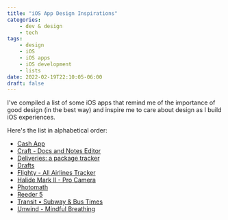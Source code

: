 ```yaml
---
title: "iOS App Design Inspirations"
categories:
    - dev & design
    - tech
tags:
    - design
    - iOS
    - iOS apps
    - iOS development
    - lists
date: 2022-02-19T22:10:05-06:00
draft: false
---
```


I've compiled a list of some iOS apps that remind me of the importance of good design (in the best way) and inspire me to care about design as I build iOS experiences.

Here's the list in alphabetical order:

- [Cash App](https://apps.apple.com/us/app/cash-app/id711923939)
- [Craft - Docs and Notes Editor](https://apps.apple.com/us/app/craft-docs-and-notes-editor/id1487937127)
- [Deliveries: a package tracker](https://apps.apple.com/us/app/deliveries-a-package-tracker/id290986013)
- [Drafts](https://apps.apple.com/us/app/drafts/id1236254471)
- [Flighty - All Airlines Tracker](https://apps.apple.com/us/app/flighty-all-airlines-tracker/id1358823008)
- [Halide Mark II - Pro Camera](https://apps.apple.com/us/app/halide-mark-ii-pro-camera/id885697368)
- [Photomath](https://apps.apple.com/us/app/photomath/id919087726)
- [Reeder 5](https://apps.apple.com/us/app/reeder-5/id1529445840)
- [Transit • Subway & Bus Times](https://apps.apple.com/us/app/transit-subway-bus-times/id498151501)
- [Unwind - Mindful Breathing](https://apps.apple.com/us/app/unwind-mindful-breathing/id1470613384)
